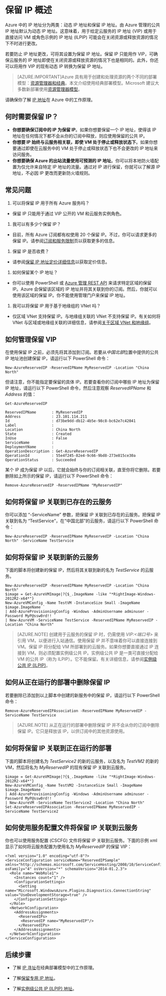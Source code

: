 <properties 
   pageTitle="保留 IP | Azure"
   description="了解保留 IP 以及如何对其进行管理"
   services="virtual-network"
   documentationCenter="na"
   authors="telmosampaio"
   manager="carmonm"
   editor="tysonn" />
<tags
	ms.service="virtual-network"
	ms.date="02/10/2016"
	wacn.date="03/17/2016"/>

# 保留 IP 概述
Azure 中的 IP 地址分为两类：动态 IP 地址和保留 IP 地址。由 Azure 管理的公共 IP 地址默认为动态 IP 地址。这意味着，用于给定云服务的 IP 地址 (VIP) 或用于直接访问 VM 或角色示例的 IP 地址 (ILPIP) 可能会在关闭资源或释放资源的情况下不时进行更改。

若要防止 IP 地址更改，可将其设置为保留 IP 地址。保留 IP 只能用作 VIP，可确保云服务的 IP 地址即使在关闭资源或释放资源的情况下也是相同的。此外，你还可以将用作 VIP 的现有动态 IP 转换为保留 IP 地址。

> [AZURE.IMPORTANT]Azure 具有用于创建和处理资源的两个不同的部署模型：[资源管理器和经典](/documentation/articles/resource-manager-deployment-model)。本文介绍使用经典部署模型。Microsoft 建议大多数新部署使用[资源管理器模型](/documentation/articles/virtual-network-ip-addresses-overview-arm)。

请确保你了解 [IP 地址](/documentation/articles/virtual-network-ip-addresses-overview-classic)在 Azure 中的工作原理。

## 何时需要保留 IP？
- **你想要确保订阅中的 IP 为保留 IP**。如果你想要保留一个 IP 地址，使得该 IP 地址在任何情况下都不会从你的订阅中释放，则应使用保留的公共 IP。  
- **你想要 IP 始终与云服务相关联，即使 VM 处于停止或释放状态下**。如果你想要通过即使在云服务中的 VM 处于停止或释放状态下也不会更改的 IP 地址来访问服务。
- **你想要确保 Azure 的出站流量使用可预测的 IP 地址**。你可以将本地防火墙配置为仅允许来自特定 IP 地址的流量。通过对 IP 进行保留，你就可以了解源 IP 地址，不必因 IP 更改而更新防火墙规则。

## 常见问题
1. 可以将保留 IP 用于所有 Azure 服务吗？  
  - 保留 IP 只能用于通过 VIP 公开的 VM 和云服务实例角色。
1. 我可以有多少个保留 IP？  
  - 目前，所有 Azure 订阅都有权使用 20 个保留 IP。不过，你可以请求更多的保留 IP。请参阅[订阅和服务限制](/documentation/articles/azure-subscription-service-limits)页以获取更多的信息。
1. 保留 IP 是否收费？ 
  - 请参阅[保留 IP 地址定价详细信息](/pricing/details/reserved-ip-addresses)以获取定价信息。
1. 如何保留某个 IP 地址？ 
  - 你可以使用 PowerShell 或 [Azure 管理 REST API](https://msdn.microsoft.com/zh-cn/library/azure/dn722420.aspx) 来请求特定区域的保留 IP。Azure 会保留该区域的 IP 地址并将其关联到你的订阅。然后，你就可以使用该区域的保留 IP。你不能使用管理门户来保留 IP 地址。
1. 我可以将保留 IP 用于基于地缘组的 VNet 吗？ 
  - 仅区域 VNet 支持保留 IP。与地缘组关联的 VNet 不支持保留 IP。有关如何将 VNet 与区域或地缘组关联的详细信息，请参阅[关于区域 VNet 和地缘组](/documentation/articles/virtual-networks-migrate-to-regional-vnet)。 

## 如何管理保留 VIP

在使用保留 IP 之前，必须先将其添加到订阅。若要从*中国北部*位置中提供的公共 IP 地址池创建保留 IP，请运行以下 PowerShell 命令：

	New-AzureReservedIP -ReservedIPName MyReservedIP -Location "China North"

但请注意，你不能指定要保留的具体 IP。若要查看你的订阅中哪些 IP 地址为保留 IP 地址，请运行以下 PowerShell 命令，然后注意观察 *ReservedIPName* 和 *Address* 的值：

	Get-AzureReservedIP

	ReservedIPName       : MyReservedIP
	Address              : 23.101.114.211
	Id                   : d73be9dd-db12-4b5e-98c8-bc62e7c42041
	Label                : 
	Location             : China North
	State                : Created
	InUse                : False
	ServiceName          : 
	DeploymentName       : 
	OperationDescription : Get-AzureReservedIP
	OperationId          : 55e4f245-82e4-9c66-9bd8-273e815ce30a
	OperationStatus      : Succeeded

某个 IP 成为保留 IP 以后，它就会始终与你的订阅相关联，直至你将它删除。若要删除如上所示的保留 IP，请运行以下 PowerShell 命令：

	Remove-AzureReservedIP -ReservedIPName "MyReservedIP"

## 如何将保留 IP 关联到已存在的云服务

你可以添加 “-ServiceName” 参数，把保留 IP 关联到已存在的云服务。把保留 IP 关联到名为 “TestService”，在“中国北部”的云服务，请运行以下 PowerShell 命令：

	New-AzureReservedIP -ReservedIPName MyReservedIP -Location "China North" -ServiceName TestService


## 如何将保留 IP 关联到新的云服务
下面的脚本将创建新的保留 IP，然后将其关联到新的名为 *TestService* 的云服务。

	New-AzureReservedIP -ReservedIPName MyReservedIP -Location "China North"
	$image = Get-AzureVMImage|?{$_.ImageName -like "*RightImage-Windows-2012R2-x64*"}
	New-AzureVMConfig -Name TestVM -InstanceSize Small -ImageName $image.ImageName `
	| Add-AzureProvisioningConfig -Windows -AdminUsername adminuser -Password MyP@ssw0rd!! `
	| New-AzureVM -ServiceName TestService -ReservedIPName MyReservedIP -Location "China North"

>[AZURE.NOTE] 创建用于云服务的保留 IP 时，仍需使用 *VIP:&lt;端口号>* 来引用 VM，以便进行入站通信。使用保留 IP 并不意味着你可以直接连接到 VM。保留 IP 将分配给 VM 所部署到的云服务。如果你想要直接通过 IP 连接到 VM，则必须配置实例级公共 IP。实例级公共 IP 是一类可直接分配给 VM 的公共 IP（称为 ILPIP）。它不能保留。有关详细信息，请参阅[实例级公共 IP (ILPIP)](/documentation/articles/virtual-networks-instance-level-public-ip)。

## 如何从正在运行的部署中删除保留 IP
若要删除已添加到以上脚本中创建的新服务中的保留 IP，请运行以下 PowerShell 命令：

	Remove-AzureReservedIPAssociation -ReservedIPName MyReservedIP -ServiceName TestService

>[AZURE.NOTE] 从正在运行的部署中删除保留 IP 并不会从你的订阅中删除保留 IP。它只是释放该 IP，以供订阅中的其他资源使用。

## 如何将保留 IP 关联到正在运行的部署
下面的脚本将创建名为 *TestService2* 的新的云服务，以及名为 *TestVM2* 的新的 VM，然后将名为 *MyReservedIP* 的现有保留 IP 关联到云服务。

	$image = Get-AzureVMImage|?{$_.ImageName -like "*RightImage-Windows-2012R2-x64*"}
	New-AzureVMConfig -Name TestVM2 -InstanceSize Small -ImageName $image.ImageName `
	| Add-AzureProvisioningConfig -Windows -AdminUsername adminuser -Password MyP@ssw0rd!! `
	| New-AzureVM -ServiceName TestService2 -Location "China North"
	Set-AzureReservedIPAssociation -ReservedIPName MyReservedIP -ServiceName TestService2

## 如何使用服务配置文件将保留 IP 关联到云服务
你也可以使用服务配置 (CSCFG) 文件将保留 IP 关联到云服务。下面的示例 xml 显示了如何将云服务配置为使用名为 *MyReservedIP* 的保留 VIP：
	
	<?xml version="1.0" encoding="utf-8"?>
	<ServiceConfiguration serviceName="ReservedIPSample" xmlns="http://schemas.microsoft.com/ServiceHosting/2008/10/ServiceConfiguration" osFamily="4" osVersion="*" schemaVersion="2014-01.2.3">
	  <Role name="WebRole1">
	    <Instances count="1" />
	    <ConfigurationSettings>
	      <Setting name="Microsoft.WindowsAzure.Plugins.Diagnostics.ConnectionString" value="UseDevelopmentStorage=true" />
	    </ConfigurationSettings>
	  </Role>
	  <NetworkConfiguration>
	    <AddressAssignments>
	      <ReservedIPs>
	       <ReservedIP name="MyReservedIP"/>
	      </ReservedIPs>
	    </AddressAssignments>
	  </NetworkConfiguration>
	</ServiceConfiguration>

## 后续步骤

- 了解 [IP 寻址](/documentation/articles/virtual-network-ip-addresses-overview-classic)在经典部署模型中的工作原理。

- 了解[保留专用 IP 地址](/documentation/articles/virtual-networks-reserved-private-ip)。

- 了解[实例级公共 IP (ILPIP) 地址](/documentation/articles/virtual-networks-instance-level-public-ip)。

<!---HONumber=Mooncake_0307_2016-->
